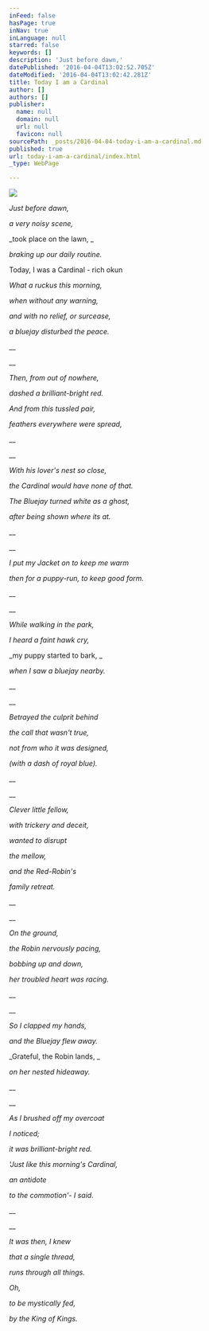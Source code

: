 ```yaml
---
inFeed: false
hasPage: true
inNav: true
inLanguage: null
starred: false
keywords: []
description: 'Just before dawn,'
datePublished: '2016-04-04T13:02:52.705Z'
dateModified: '2016-04-04T13:02:42.281Z'
title: Today I am a Cardinal
author: []
authors: []
publisher:
  name: null
  domain: null
  url: null
  favicon: null
sourcePath: _posts/2016-04-04-today-i-am-a-cardinal.md
published: true
url: today-i-am-a-cardinal/index.html
_type: WebPage

---
```

![](https://the-grid-user-content.s3-us-west-2.amazonaws.com/c4d148f2-43f7-45d1-b350-75a15dc5fbbc.jpg)

_Just before dawn,_

_a very noisy scene,_

_took place on the lawn, _

_braking up our daily routine._

Today, I was a Cardinal - rich okun

_What a ruckus this morning,_

_when without any warning,_

_and with no relief, or surcease,_

_a bluejay disturbed the peace._

__

__

_Then, from out of nowhere,_

_dashed a brilliant-bright red._

_And from this tussled pair,_

_feathers everywhere were spread,_

__

__

_With his lover's nest so close,_

_the Cardinal would have none of that._

_The Bluejay turned white as a ghost,_

_after being shown where its at._

__

__

_I put my Jacket on to keep me warm_

_then for a puppy-run, to keep good form._

__

__

_While walking in the park,_

_I heard a faint hawk cry,_

_my puppy started to bark, _

_when I saw a bluejay nearby._

__

__

_Betrayed the culprit behind_

_the call that wasn't true,_

_not from who it was designed,_

_(with a dash of royal blue)._

__

__

_Clever little fellow,_

_with trickery and deceit,_

_wanted to disrupt_

_the mellow,_

_and the Red-Robin's_

_family retreat._

__

__

_On the ground,_

_the Robin nervously pacing,_

_bobbing up and down,_

_her troubled heart was racing._

__

__

_So I clapped my hands,_

_and the Bluejay flew away._

_Grateful, the Robin lands, _

_on her nested hideaway._

__

__

_As I brushed off my overcoat_

_I noticed;_

_it was brilliant-bright red._

_'Just like this morning's Cardinal,_

_an antidote_

_to the commotion'- I said._

__

__

_It was then, I knew_

_that a single thread,_

_runs through all things._

_Oh,_

_to be mystically fed,_

_by the King of Kings._